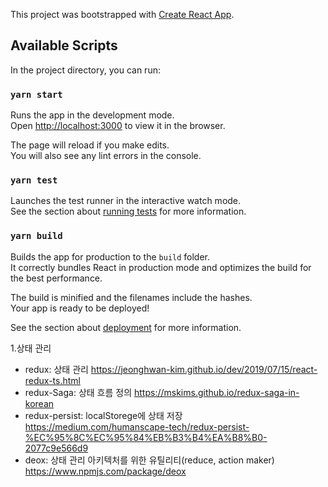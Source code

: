 This project was bootstrapped with [Create React App](https://github.com/facebook/create-react-app).

## Available Scripts

In the project directory, you can run:

### `yarn start`

Runs the app in the development mode.<br />
Open [http://localhost:3000](http://localhost:3000) to view it in the browser.

The page will reload if you make edits.<br />
You will also see any lint errors in the console.

### `yarn test`

Launches the test runner in the interactive watch mode.<br />
See the section about [running tests](https://facebook.github.io/create-react-app/docs/running-tests) for more information.

### `yarn build`

Builds the app for production to the `build` folder.<br />
It correctly bundles React in production mode and optimizes the build for the best performance.

The build is minified and the filenames include the hashes.<br />
Your app is ready to be deployed!

See the section about [deployment](https://facebook.github.io/create-react-app/docs/deployment) for more information.

1.상태 관리

- redux: 상태 관리 https://jeonghwan-kim.github.io/dev/2019/07/15/react-redux-ts.html
- redux-Saga: 상태 흐름 정의 https://mskims.github.io/redux-saga-in-korean
- redux-persist: localStorege에 상태 저장 https://medium.com/humanscape-tech/redux-persist-%EC%95%8C%EC%95%84%EB%B3%B4%EA%B8%B0-2077c9e566d9
- deox: 상태 관리 아키텍처를 위한 유틸리티(reduce, action maker) https://www.npmjs.com/package/deox
